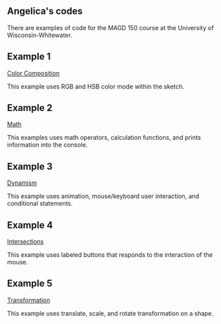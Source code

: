 ## Angelica's codes

There are examples of code for the MAGD 150 course at the University of Wisconsin-Whitewater.

## Example 1

[Color Composition]( https://github.com/achapm1/MAGD150stuff/tree/gh-pages/f18magd150lab02_ChapmanSykes) 

This example uses RGB and HSB color mode within the sketch. 

## Example 2 

[Math](https://github.com/achapm1/MAGD150stuff/tree/gh-pages/f18_magd150_lab03_Chapman_Sykes)

This examples uses math operators, calculation functions, and prints information into the console.

## Example 3 
[Dynamism](https://github.com/achapm1/MAGD150stuff/tree/gh-pages/f18magd150_lab04_ChapmanSykes/f18magd150_lab04_ChapmanSykes)

This example uses animation, mouse/keyboard user interaction, and conditional statements.

## Example 4 
[Intersections](https://github.com/achapm1/MAGD150stuff/tree/gh-pages/f18magd150lab05_ChapmanSykes/f18magd150lab05_ChapmanSykes)

This example uses labeled buttons that responds to the interaction of the mouse.

## Example 5 
[Transformation](https://github.com/achapm1/MAGD150stuff/tree/gh-pages/f18_magd150_lab07_ChapmanSykes)

This example uses translate, scale, and rotate transformation on a shape.





